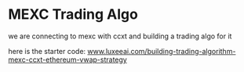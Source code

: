 # MEXC Trading Algo

we are connecting to mexc with ccxt and building a trading algo for it

here is the starter code: www.luxeeai.com/building-trading-algorithm-mexc-ccxt-ethereum-vwap-strategy